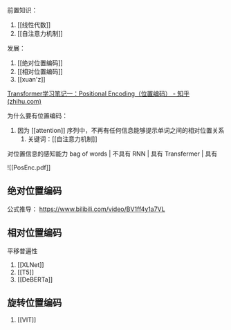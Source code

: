 前置知识：
1. [[线性代数]]
2. [[自注意力机制]]

发展：
1. [[绝对位置编码]]
2. [[相对位置编码]]
3. [[xuan'z]]


[Transformer学习笔记一：Positional Encoding（位置编码） - 知乎 (zhihu.com)](https://zhuanlan.zhihu.com/p/454482273)

为什么要有位置编码：
1. 因为 [[attention]] 序列中，不再有任何信息能够提示单词之间的相对位置关系
	1. 关键词：[[自注意力机制]]

对位置信息的感知能力
bag of words | 不具有
RNN               | 具有
Transfermer    | 具有

![[PosEnc.pdf]]
## 绝对位置编码
公式推导： https://www.bilibili.com/video/BV1ff4y1a7VL
## 相对位置编码
平移普遍性
1. [[XLNet]]
2. [[T5]]
3. [[DeBERTa]]
## 旋转位置编码
1. [[VIT]]



